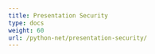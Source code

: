 ```yaml
---
title: Presentation Security
type: docs
weight: 60
url: /python-net/presentation-security/
---
```


